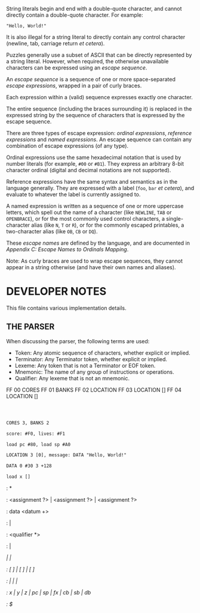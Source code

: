 String literals begin and end with a double-quote character, and cannot directly contain a double-quote character. For example:

    "Hello, World!"

It is also illegal for a string literal to directly contain any control character (newline, tab, carriage return *et cetera*).

Puzzles generally use a subset of ASCII that can be directly represented by a string literal. However, when required, the otherwise unavailable characters can be expressed using an *escape sequence*.

An *escape sequence* is a sequence of one or more space-separated *escape expressions*, wrapped in a pair of curly braces.

Each expression within a (valid) sequence expresses exactly one character.

The entire sequence (including the braces surrounding it) is replaced in the expressed string by the sequence of characters that is expressed by the escape sequence.

There are three types of escape expression: *ordinal expressions*, *reference expressions* and *named expressions*. An escape sequence can contain any combination of escape expressions (of any type).

Ordinal expressions use the same hexadecimal notation that is used by number literals (for example, `#00` or `#B1`). They express an arbitrary 8-bit character ordinal (digital and decimal notations are not supported).

Reference expressions have the same syntax and semantics as in the language generally. They are expressed with a label (`foo`, `bar` *et cetera*), and evaluate to whatever the label is currently assigned to.

A named expression is written as a sequence of one or more uppercase letters, which spell out the name of a character (like `NEWLINE`, `TAB` or `OPENBRACE`), or for the most commonly used control characters, a single-character alias (like `N`, `T` or `R`), or for the commonly escaped printables, a two-character alias (like `OB`, `CB` or `DQ`).

These *escape names* are defined by the language, and are documented in *Appendix C: Escape Names to Ordinals Mapping*.

Note: As curly braces are used to wrap escape sequences, they cannot appear in a string otherwise (and have their own names and aliases).

DEVELOPER NOTES
===============

This file contains various implementation details.

THE PARSER
----------

When discussing the parser, the following terms are used:

+ Token: Any atomic sequence of characters, whether explicit or implied.
+ Terminator: Any Terminator token, whether explicit or implied.
+ Lexeme: Any token that is not a Terminator or EOF token.
+ Mnemonic: The name of any group of instructions or operations.
+ Qualifier: Any lexeme that is not an mnemonic.

FF 00 CORES
FF 01 BANKS
FF 02 LOCATION <Number>
FF 03 LOCATION [<Number>]
FF 04 LOCATION <Number> [<Number>]

``` txt



CORES 3, BANKS 2

score: #F0, lives: #F1

load pc #80, load sp #A0

LOCATION 3 [0], message: DATA "Hello, World!"

DATA 0 #30 3 +128

load x []

```









<program> : <instruction> <terminator> *

<instruction> : <assignment ?> <number>
              | <assignment ?> <data>
              | <assignment ?> <inst>

<data> : data <datum +>

<datum> : <number>
        | <string>

<inst> : <mnemonic> <qualifier *>

<qualifier> : <number>
            | <address>
            | <register>
            | <stack>

<address> : [ <register> ]
          | [ <number> ]
          | [ <number> <register> ]

<number>  : <digital>
          | <decimal>
          | <hexadecimal>
          | <reference>

<register> : x  | y  | z
           | pc | sp | fx
           | cb | sb | db

<stack> : $
